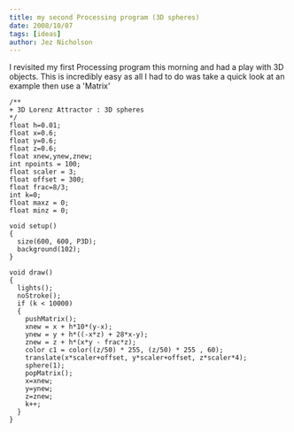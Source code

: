 ```yaml
---
title: my second Processing program (3D spheres)
date: 2008/10/07
tags: [ideas]
author: Jez Nicholson
---
```

I revisited my first Processing program this morning and had a play with 3D objects. This is incredibly easy as all I had to do was take a quick look at an example then use a 'Matrix'

    /**
    + 3D Lorenz Attractor : 3D spheres
    */
    float h=0.01;
    float x=0.6;
    float y=0.6;
    float z=0.6;
    float xnew,ynew,znew;
    int npoints = 100;
    float scaler = 3;
    float offset = 300;
    float frac=8/3;
    int k=0;
    float maxz = 0;
    float minz = 0;

    void setup()
    {
      size(600, 600, P3D);
      background(102);
    }

    void draw()
    {
      lights();
      noStroke();
      if (k < 10000)
      {
        pushMatrix();
        xnew = x + h*10*(y-x);
        ynew = y + h*((-x*z) + 28*x-y);
        znew = z + h*(x*y - frac*z);
        color c1 = color((z/50) * 255, (z/50) * 255 , 60);
        translate(x*scaler+offset, y*scaler+offset, z*scaler*4);
        sphere(1);
        popMatrix();
        x=xnew;
        y=ynew;
        z=znew;
        k++;
      }
    }
